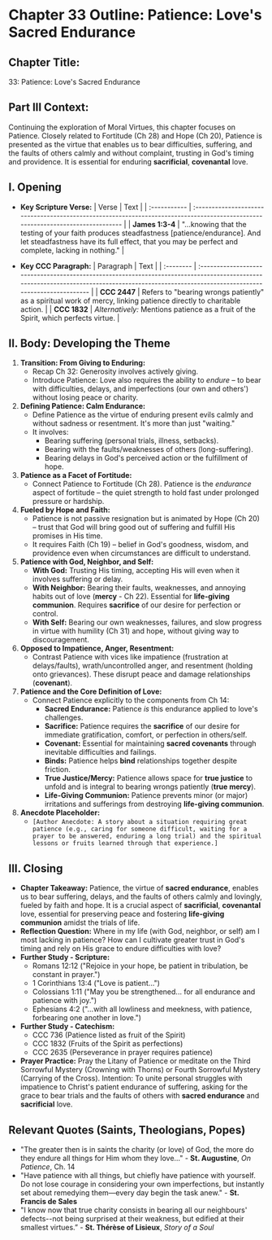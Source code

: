 # Chapter 33 Outline: Patience: Love's Sacred Endurance

## Chapter Title:
33: Patience: Love's Sacred Endurance

## Part III Context:
Continuing the exploration of Moral Virtues, this chapter focuses on Patience. Closely related to Fortitude (Ch 28) and Hope (Ch 20), Patience is presented as the virtue that enables us to bear difficulties, suffering, and the faults of others calmly and without complaint, trusting in God's timing and providence. It is essential for enduring **sacrificial**, **covenantal** love.

## I. Opening

*   **Key Scripture Verse:**
    | Verse        | Text                                                                                                                            |
    | :----------- | :------------------------------------------------------------------------------------------------------------------------------ |
    | **James 1:3-4** | "...knowing that the testing of your faith produces steadfastness [patience/endurance]. And let steadfastness have its full effect, that you may be perfect and complete, lacking in nothing." |

*   **Key CCC Paragraph:**
    | Paragraph | Text                                                                                                                                                                                          |
    | :-------- | :-------------------------------------------------------------------------------------------------------------------------------------------------------------------------------------------- |
    | **CCC 2447** | Refers to "bearing wrongs patiently" as a spiritual work of mercy, linking patience directly to charitable action.                                                                            |
    | **CCC 1832** | *Alternatively:* Mentions patience as a fruit of the Spirit, which perfects virtue.                                                                                                             |

## II. Body: Developing the Theme

1.  **Transition: From Giving to Enduring:**
    *   Recap Ch 32: Generosity involves actively giving.
    *   Introduce Patience: Love also requires the ability to *endure* – to bear with difficulties, delays, and imperfections (our own and others') without losing peace or charity.
2.  **Defining Patience: Calm Endurance:**
    *   Define Patience as the virtue of enduring present evils calmly and without sadness or resentment. It's more than just "waiting."
    *   It involves:
        *   Bearing suffering (personal trials, illness, setbacks).
        *   Bearing with the faults/weaknesses of others (long-suffering).
        *   Bearing delays in God's perceived action or the fulfillment of hope.
3.  **Patience as a Facet of Fortitude:**
    *   Connect Patience to Fortitude (Ch 28). Patience is the *endurance* aspect of fortitude – the quiet strength to hold fast under prolonged pressure or hardship.
4.  **Fueled by Hope and Faith:**
    *   Patience is not passive resignation but is animated by Hope (Ch 20) – trust that God will bring good out of suffering and fulfill His promises in His time.
    *   It requires Faith (Ch 19) – belief in God's goodness, wisdom, and providence even when circumstances are difficult to understand.
5.  **Patience with God, Neighbor, and Self:**
    *   **With God:** Trusting His timing, accepting His will even when it involves suffering or delay.
    *   **With Neighbor:** Bearing their faults, weaknesses, and annoying habits out of love (**mercy** - Ch 22). Essential for **life-giving communion**. Requires **sacrifice** of our desire for perfection or control.
    *   **With Self:** Bearing our own weaknesses, failures, and slow progress in virtue with humility (Ch 31) and hope, without giving way to discouragement.
6.  **Opposed to Impatience, Anger, Resentment:**
    *   Contrast Patience with vices like impatience (frustration at delays/faults), wrath/uncontrolled anger, and resentment (holding onto grievances). These disrupt peace and damage relationships (**covenant**).
7.  **Patience and the Core Definition of Love:**
    *   Connect Patience explicitly to the components from Ch 14:
        *   **Sacred Endurance:** Patience *is* this endurance applied to love's challenges.
        *   **Sacrifice:** Patience requires the **sacrifice** of our desire for immediate gratification, comfort, or perfection in others/self.
        *   **Covenant:** Essential for maintaining **sacred covenants** through inevitable difficulties and failings.
        *   **Binds:** Patience helps **bind** relationships together despite friction.
        *   **True Justice/Mercy:** Patience allows space for **true justice** to unfold and is integral to bearing wrongs patiently (**true mercy**).
        *   **Life-Giving Communion:** Patience prevents minor (or major) irritations and sufferings from destroying **life-giving communion**.
8.  **Anecdote Placeholder:**
    *   `[Author Anecdote: A story about a situation requiring great patience (e.g., caring for someone difficult, waiting for a prayer to be answered, enduring a long trial) and the spiritual lessons or fruits learned through that experience.]`

## III. Closing

*   **Chapter Takeaway:** Patience, the virtue of **sacred endurance**, enables us to bear suffering, delays, and the faults of others calmly and lovingly, fueled by faith and hope. It is a crucial aspect of **sacrificial**, **covenantal** love, essential for preserving peace and fostering **life-giving communion** amidst the trials of life.
*   **Reflection Question:** Where in my life (with God, neighbor, or self) am I most lacking in patience? How can I cultivate greater trust in God's timing and rely on His grace to endure difficulties with love?
*   **Further Study - Scripture:**
    *   Romans 12:12 ("Rejoice in your hope, be patient in tribulation, be constant in prayer.")
    *   1 Corinthians 13:4 ("Love is patient...")
    *   Colossians 1:11 ("May you be strengthened... for all endurance and patience with joy.")
    *   Ephesians 4:2 ("...with all lowliness and meekness, with patience, forbearing one another in love.")
*   **Further Study - Catechism:**
    *   CCC 736 (Patience listed as fruit of the Spirit)
    *   CCC 1832 (Fruits of the Spirit as perfections)
    *   CCC 2635 (Perseverance in prayer requires patience)
*   **Prayer Practice:** Pray the Litany of Patience or meditate on the Third Sorrowful Mystery (Crowning with Thorns) or Fourth Sorrowful Mystery (Carrying of the Cross). Intention: To unite personal struggles with impatience to Christ's patient endurance of suffering, asking for the grace to bear trials and the faults of others with **sacred endurance** and **sacrificial** love.

## Relevant Quotes (Saints, Theologians, Popes)

*   "The greater then is in saints the charity (or love) of God, the more do they endure all things for Him whom they love..." - **St. Augustine**, *On Patience*, Ch. 14
*   "Have patience with all things, but chiefly have patience with yourself. Do not lose courage in considering your own imperfections, but instantly set about remedying them—every day begin the task anew." - **St. Francis de Sales**
*   "I know now that true charity consists in bearing all our neighbours' defects--not being surprised at their weakness, but edified at their smallest virtues.” - **St. Thérèse of Lisieux**, *Story of a Soul*
